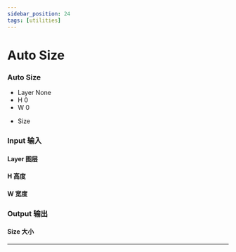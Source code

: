 ```yaml
---
sidebar_position: 24
tags: [utilities]
---
```


# Auto Size


<div className="patch-container">
    <div className="patch processor">
        <h3>Auto Size</h3>
        <ul className="inputs">
            <li>Layer <span>None</span></li>
            <li>H <span>0</span></li>
            <li>W <span>0</span></li>
        </ul>
        <ul className="outputs">
            <li>Size</li>
        </ul>
    </div>
</div>

<div className="port-descriptions">
<div className="inputs">

### Input 输入

#### Layer 图层

#### H 高度

#### W 宽度

</div>
<div className="outputs">

### Output 输出

#### Size 大小

</div>
</div>


------
